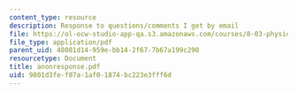 ```yaml
---
content_type: resource
description: Response to questions/comments I get by email
file: https://ol-ocw-studio-app-qa.s3.amazonaws.com/courses/8-03-physics-iii-spring-2003/9801d3fef07a1af01874bc223e3fff6d_anonresponse.pdf
file_type: application/pdf
parent_uid: 48081d14-959e-bb14-2f67-7b67a199c290
resourcetype: Document
title: anonresponse.pdf
uid: 9801d3fe-f07a-1af0-1874-bc223e3fff6d
---
```


